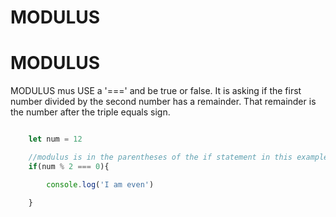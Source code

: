 # MODULUS

# MODULUS

MODULUS mus USE a '===' and be true or false. It is asking if the first number divided by the second number has a remainder. That remainder is the number after the triple equals sign.

```js

    let num = 12

    //modulus is in the parentheses of the if statement in this example
    if(num % 2 === 0){

        console.log('I am even')

    }

```

